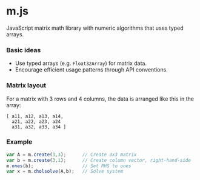 m.js
====

JavaScript matrix math library with numeric algorithms that uses typed arrays.

### Basic ideas
* Use typed arrays (e.g. ```Float32Array```) for matrix data.
* Encourage efficient usage patterns through API conventions.

### Matrix layout
For a matrix with 3 rows and 4 columns, the data is arranged like this in the array:
```
[ a11, a12, a13, a14,
  a21, a22, a23, a24
  a31, a32, a33, a34 ]
```

### Example
```js
var A = m.create(3,3);      // Create 3x3 matrix
var b = m.create(3,1);      // Create column vector, right-hand-side
m.ones(b);                  // Set RHS to ones
var x = m.cholsolve(A,b);   // Solve system
```
